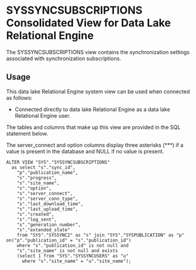 <!-- loio3bea82c96c5f10148ddcd9da28271d70 -->

# SYSSYNCSUBSCRIPTIONS Consolidated View for Data Lake Relational Engine

The SYSSYNCSUBSCRIPTIONS view contains the synchronization settings associated with synchronization subscriptions.



<a name="loio3bea82c96c5f10148ddcd9da28271d70__section_v1w_qbq_b4b"/>

## Usage

This data lake Relational Engine system view can be used when connected as follows:

-   Connected directly to data lake Relational Engine as a data lake Relational Engine user.



The tables and columns that make up this view are provided in the SQL statement below.

The server\_connect and option columns display three asterisks \(\*\*\*\) if a value is present in the database and NULL if no value is present.

```
ALTER VIEW "SYS"."SYSSYNCSUBSCRIPTIONS"
  as select "s"."sync_id",
    "p"."publication_name",
    "s"."progress",
    "s"."site_name",
    "s"."option",
    "s"."server_connect",
    "s"."server_conn_type",
    "s"."last_download_time",
    "s"."last_upload_time",
    "s"."created",
    "s"."log_sent",
    "s"."generation_number",
    "s"."extended_state"
    from "SYS"."SYSSYNC2" as "s" join "SYS"."SYSPUBLICATION" as "p" on("p"."publication_id" = "s"."publication_id")
    where "s"."publication_id" is not null and
    "s"."site_name" is not null and exists
    (select 1 from "SYS"."SYSSYNCUSERS" as "u"
      where "s"."site_name" = "u"."site_name");
```

